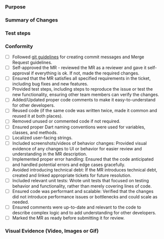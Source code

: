 ### Purpose

<!-- Purpose of the MR or relevant ticket(s) !-->

### Summary of Changes

<!-- Summary of changes made, decribe it in form of Why, How, What or Which !-->


### Test steps

<!-- Provide steps to reproduce the issue or test the new functionality !-->

### Conformity

- [ ] Followed [git guidelines](https://github.com/canopas/flutter-developer-roadmap/blob/main/GitGuideline.md) for creating commit messages and Merge Request guidelines.
- [ ] Self-approved the MR - reviewed the MR as a reviewer and gave it self-approval if everything is ok. If not, made the required changes.
- [ ] Ensured that the MR satisfies all specified requirements in the ticket, including bug fixes and new features.
- [ ] Provided test steps, including steps to reproduce the issue or test the new functionality, ensuring other team members can verify the changes.
- [ ] Added/Updated proper code comments to make it easy-to-understand for other developers.
- [ ] Reused code (if the same code was written twice, made it common and reused it at both places).
- [ ] Removed unused or commented code if not required.
- [ ] Ensured proper Dart naming conventions were used for variables, classes, and methods.
- [ ] Localized user-facing strings.
- [ ] Included screenshots/videos of behavior changes: Provided visual evidence of any changes to UI or behavior for easier review and understanding in the MR description.
- [ ] Implemented proper error handling: Ensured that the code anticipated and handled potential errors and edge cases gracefully.
- [ ] Avoided introducing technical debt: If the MR introduces technical debt, created and linked appropriate tickets for future resolution.
- [ ] Included relevant unit tests: Wrote unit tests that focused on testing behavior and functionality, rather than merely covering lines of code.
- [ ] Ensured code was performant and scalable: Verified that the changes did not introduce performance issues or bottlenecks and could scale as needed.
- [ ] Ensured comments were up-to-date and relevant to the code to describe complex logic and to add understanding for other developers.
- [ ] Marked the MR as ready before submitting it for review.

### Visual Evidence (Video, Images or Gif)

<!-- Includes screenshots/videos of behavior changes(If Applicable)  !-->
